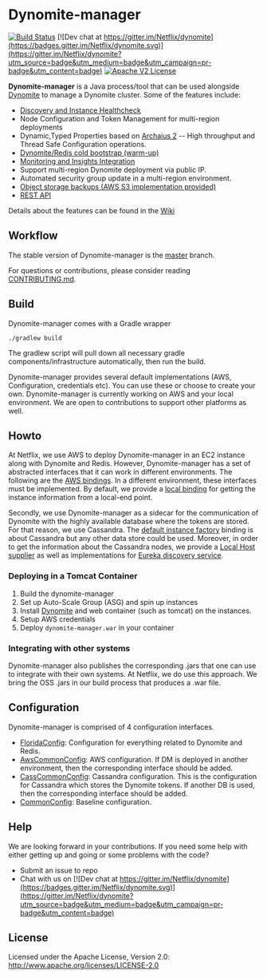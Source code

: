 # Dynomite-manager

[![Build Status](https://travis-ci.com/Netflix/dynomite-manager.svg)](https://travis-ci.com/Netflix/dynomite-manager)
[![Dev chat at https://gitter.im/Netflix/dynomite](https://badges.gitter.im/Netflix/dynomite.svg)](https://gitter.im/Netflix/dynomite?utm_source=badge&utm_medium=badge&utm_campaign=pr-badge&utm_content=badge)
[![Apache V2 License](http://img.shields.io/badge/license-Apache%20V2-blue.svg)](https://github.com/Netflix/dynomite-manager/blob/dev/LICENSE)


**Dynomite-manager** is a Java process/tool that can be used alongside [Dynomite](https://github.com/Netflix/dynomite) to manage a Dynomite cluster. Some of the features include:
- [Discovery and Instance Healthcheck](https://github.com/Netflix/dynomite-manager/wiki/Discovery-and-Healthcheck)
- Node Configuration and Token Management for multi-region deployments
- Dynamic,Typed Properties based on [Archaius 2](https://github.com/Netflix/archaius)
-- High throughput and Thread Safe Configuration operations.
- [Dynomite/Redis cold bootstrap (warm-up)](https://github.com/Netflix/dynomite-manager/wiki/Cold-Bootstraping)
- [Monitoring and Insights Integration](https://github.com/Netflix/dynomite-manager/wiki/Monitoring-and-Insights-Integration)
- Support multi-region Dynomite deployment via public IP.
- Automated security group update in a multi-region environment.
- [Object storage backups (AWS S3 implementation provided)](https://github.com/Netflix/dynomite-manager/wiki/S3-Backups-and-Restores)
- [REST API](https://github.com/Netflix/dynomite-manager/wiki/REST-API)

Details about the features can be found in the [Wiki](https://github.com/Netflix/dynomite-manager/wiki)

## Workflow

The stable version of Dynomite-manager is the [master]( https://github.com/Netflix/dynomite-manager/tree/master ) branch. 

For questions or contributions, please consider reading [CONTRIBUTING.md](CONTRIBUTING.md).

## Build

Dynomite-manager comes with a Gradle wrapper

    ./gradlew build

The gradlew script will pull down all necessary gradle components/infrastructure automatically, then run the build.

Dynomite-manager provides several default implementations (AWS, Configuration, credentials etc). You can use these or choose to create your own. Dynomite-manager is currently working on AWS and your local environment. We are open to contributions to support other platforms as well. 

## Howto

At Netflix, we use AWS to deploy Dynomite-manager in an EC2 instance along with Dynomite and Redis. However, Dynomite-manager has a set of abstracted interfaces that it can work in different environments. The following are the [AWS bindings](https://github.com/Netflix/dynomite-manager/blob/dev/dynomitemanager-web/src/main/java/com/netflix/florida/startup/FloridaModule.java#L101-L108). In a different environment, these interfaces must be implemented. By default, we provide a [local binding](https://github.com/Netflix/dynomite-manager/blob/dev/dynomitemanager-web/src/main/java/com/netflix/florida/startup/FloridaModule.java#L111) for getting the instance information from a local-end point.

Secondly, we use Dynomite-manager as a sidecar for the communication of Dynomite with the highly available database where the tokens are stored. For that reason, we use Cassandra. The [default instance factory](https://github.com/Netflix/dynomite-manager/blob/dev/dynomitemanager-web/src/main/java/com/netflix/florida/startup/FloridaModule.java#L115) binding is about Cassandra but any other data store could be used. Moreover, in order to get the information about the Cassandra nodes, we provide a [Local Host supplier](https://github.com/Netflix/dynomite-manager/blob/dev/dynomitemanager-web/src/main/java/com/netflix/florida/startup/FloridaModule.java#L116) as well as implementations for [Eureka discovery service](https://github.com/Netflix/dynomite-manager/blob/dev/dynomitemanager-web/src/main/java/com/netflix/florida/startup/FloridaModule.java#L118). 

### Deploying in a Tomcat Container

1. Build the dynomite-manager
2. Set up Auto-Scale Group (ASG) and spin up instances
3. Install [Dynomite](https://github.com/Netflix/dynomite) and web container (such as tomcat) on the instances.
4. Setup AWS credentials
5. Deploy `dynomite-manager.war` in your container

### Integrating with other systems

Dynomite-manager also publishes the corresponding .jars that one can use to integrate with their own systems. At Netflix, we do use this approach. We bring the OSS .jars in our build process that produces a .war file. 

## Configuration

Dynomite-manager is comprised of 4 configuration interfaces.

* [FloridaConfig](https://github.com/Netflix/dynomite-manager/blob/dev/dynomitemanager-core/src/main/java/com/netflix/dynomitemanager/config/FloridaConfig.java): Configuration for everything related to Dynomite and Redis.
* [AwsCommonConfig](https://github.com/Netflix/dynomite-manager/blob/dev/dynomitemanager-common/src/main/java/com/netflix/nfsidecar/config/AWSCommonConfig.java): AWS configuration. If DM is deployed in another environment, then the corresponding interface should be added.
* [CassCommonConfig](https://github.com/Netflix/dynomite-manager/blob/dev/dynomitemanager-common/src/main/java/com/netflix/nfsidecar/config/CassCommonConfig.java): Cassandra configuration. This is the configuration for Cassandra which stores the Dynomite tokens. If another DB is used, then the corresponding interface should be added.
* [CommonConfig](https://github.com/Netflix/dynomite-manager/blob/dev/dynomitemanager-common/src/main/java/com/netflix/nfsidecar/config/CommonConfig.java): Baseline configuration.

## Help

We are looking forward in your contributions. If you need some help with either getting up and going or some problems with the code?

   * Submit an issue to repo
   * Chat with us on [![Dev chat at https://gitter.im/Netflix/dynomite](https://badges.gitter.im/Netflix/dynomite.svg)](https://gitter.im/Netflix/dynomite?utm_source=badge&utm_medium=badge&utm_campaign=pr-badge&utm_content=badge)

## License

Licensed under the Apache License, Version 2.0: http://www.apache.org/licenses/LICENSE-2.0
